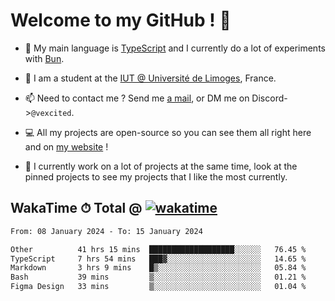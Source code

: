 # Welcome to my GitHub ! 🌃

- 🔭 My main language is [TypeScript](https://www.typescriptlang.org/) and I currently do a lot of experiments with [Bun](https://bun.sh).

- 🌱 I am a student at the [IUT @ Université de Limoges](https://iut.unilim.fr), France.

- 📫 Need to contact me ? Send me <a href="mailto:mikkel@milescode.dev">a mail</a>, or DM me on Discord->`@vexcited`.

- 💻 All my projects are open-source so you can see them all right here and on <a href="https://vexcited.vercel.app">my website</a> !

- 👀 I currently work on a lot of projects at the same time, look at the pinned projects to see my projects that I like the most currently.

## WakaTime ⏱ Total @ [![wakatime](https://wakatime.com/badge/user/0839e595-e07a-435c-8d59-ed95f2a3d6dd.svg)](https://wakatime.com/@0839e595-e07a-435c-8d59-ed95f2a3d6dd)

<!--START_SECTION:waka-->

```txt
From: 08 January 2024 - To: 15 January 2024

Other          41 hrs 15 mins  ███████████████████░░░░░░   76.45 %
TypeScript     7 hrs 54 mins   ███▓░░░░░░░░░░░░░░░░░░░░░   14.65 %
Markdown       3 hrs 9 mins    █▒░░░░░░░░░░░░░░░░░░░░░░░   05.84 %
Bash           39 mins         ▒░░░░░░░░░░░░░░░░░░░░░░░░   01.21 %
Figma Design   33 mins         ▒░░░░░░░░░░░░░░░░░░░░░░░░   01.04 %
```

<!--END_SECTION:waka-->
